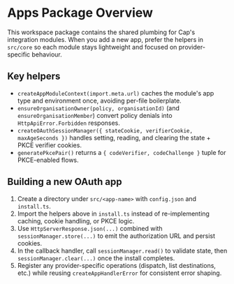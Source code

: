 # Apps Package Overview

This workspace package contains the shared plumbing for Cap's integration modules. When you add a new app, prefer the helpers in `src/core` so each module stays lightweight and focused on provider-specific behaviour.

## Key helpers

- `createAppModuleContext(import.meta.url)` caches the module's app type and environment once, avoiding per-file boilerplate.
- `ensureOrganisationOwner(policy, organisationId)` (and `ensureOrganisationMember`) convert policy denials into `HttpApiError.Forbidden` responses.
- `createOAuthSessionManager({ stateCookie, verifierCookie, maxAgeSeconds })` handles setting, reading, and clearing the state + PKCE verifier cookies.
- `generatePkcePair()` returns a `{ codeVerifier, codeChallenge }` tuple for PKCE-enabled flows.

## Building a new OAuth app

1. Create a directory under `src/<app-name>` with `config.json` and `install.ts`.
2. Import the helpers above in `install.ts` instead of re-implementing caching, cookie handling, or PKCE logic.
3. Use `HttpServerResponse.json(...)` combined with `sessionManager.store(...)` to emit the authorization URL and persist cookies.
4. In the callback handler, call `sessionManager.read()` to validate state, then `sessionManager.clear(...)` once the install completes.
5. Register any provider-specific operations (dispatch, list destinations, etc.) while reusing `createAppHandlerError` for consistent error shaping.